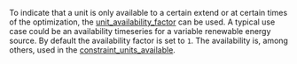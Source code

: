To indicate that a unit is only available to a certain extend or at certain times of the optimization,
the [unit\_availability\_factor](@ref) can be used. A typical use case could be an availability timeseries
for a variable renewable energy source. By default the availability factor is set to `1`.
The availability is, among others, used in the [constraint\_units\_available](@ref).
